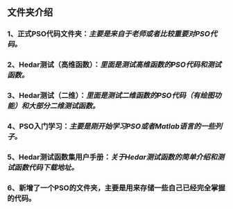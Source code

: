 ## 文件夹介绍

### 1、正式PSO代码文件夹：***主要是来自于老师或者比较重要对PSO代码。***

### 2、Hedar测试（高维函数）：***里面是测试高维函数的PSO代码和测试函数。***

### 3、Hedar测试（二维）：***里面是测试二维函数的PSO代码（有绘图功能）和大部分二维测试函数。***

### 4、PSO入门学习：***主要是刚开始学习PSO或者Matlab语言的一些列子。***

### 5、Hedar测试函数集用户手册：***关于Hedar测试函数的简单介绍和测试函数代码下载地址。***

### 6、新增了一个PSO的文件夹，主要是用来存储一些自己已经完全掌握的代码。
